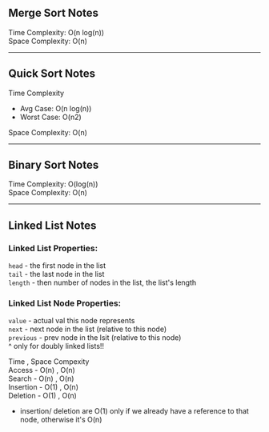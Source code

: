 ## Merge Sort Notes

Time Complexity: O(n log(n))  
Space Complexity: O(n)

---

## Quick Sort Notes

Time Complexity  
- Avg Case: O(n log(n))
- Worst Case: O(n2)

Space Complexity: O(n)

---

## Binary Sort Notes

Time Complexity: O(log(n))  
Space Complexity: O(n)

---

## Linked List Notes

### Linked List Properties:
`head` - the first node in the list  
`tail` - the last node in the list  
`length` - then number of nodes in the list, the list's length

### Linked List Node Properties:
`value` - actual val this node represents  
`next` - next node in the list (relative to this node)  
`previous` - prev node in the lsit (relative to this node)  
^ only for doubly linked lists!!  


Time , Space Compexity  
Access - O(n) , O(n)  
Search - O(n) , O(n)  
Insertion - O(1) , O(n)  
Deletion - O(1) , O(n)  

* insertion/ deletion are O(1) only if we already have a reference to that node, otherwise it's O(n)
